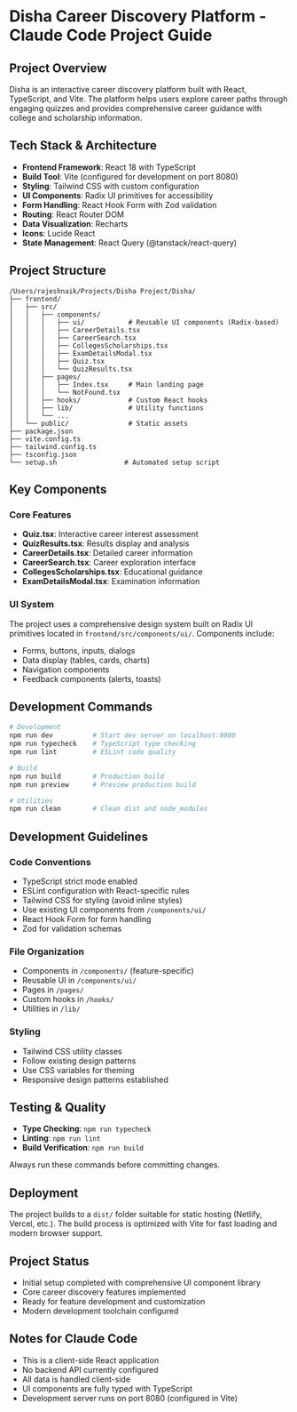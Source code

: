 # Disha Career Discovery Platform - Claude Code Project Guide

## Project Overview

Disha is an interactive career discovery platform built with React, TypeScript, and Vite. The platform helps users explore career paths through engaging quizzes and provides comprehensive career guidance with college and scholarship information.

## Tech Stack & Architecture

- **Frontend Framework**: React 18 with TypeScript
- **Build Tool**: Vite (configured for development on port 8080)
- **Styling**: Tailwind CSS with custom configuration
- **UI Components**: Radix UI primitives for accessibility
- **Form Handling**: React Hook Form with Zod validation
- **Routing**: React Router DOM
- **Data Visualization**: Recharts
- **Icons**: Lucide React
- **State Management**: React Query (@tanstack/react-query)

## Project Structure

```
/Users/rajeshnaik/Projects/Disha Project/Disha/
├── frontend/
│   ├── src/
│   │   ├── components/
│   │   │   ├── ui/           # Reusable UI components (Radix-based)
│   │   │   ├── CareerDetails.tsx
│   │   │   ├── CareerSearch.tsx
│   │   │   ├── CollegesScholarships.tsx
│   │   │   ├── ExamDetailsModal.tsx
│   │   │   ├── Quiz.tsx
│   │   │   └── QuizResults.tsx
│   │   ├── pages/
│   │   │   ├── Index.tsx     # Main landing page
│   │   │   └── NotFound.tsx
│   │   ├── hooks/            # Custom React hooks
│   │   ├── lib/              # Utility functions
│   │   └── ...
│   └── public/               # Static assets
├── package.json
├── vite.config.ts
├── tailwind.config.ts
├── tsconfig.json
└── setup.sh                 # Automated setup script
```

## Key Components

### Core Features
- **Quiz.tsx**: Interactive career interest assessment
- **QuizResults.tsx**: Results display and analysis
- **CareerDetails.tsx**: Detailed career information
- **CareerSearch.tsx**: Career exploration interface
- **CollegesScholarships.tsx**: Educational guidance
- **ExamDetailsModal.tsx**: Examination information

### UI System
The project uses a comprehensive design system built on Radix UI primitives located in `frontend/src/components/ui/`. Components include:
- Forms, buttons, inputs, dialogs
- Data display (tables, cards, charts)
- Navigation components
- Feedback components (alerts, toasts)

## Development Commands

```bash
# Development
npm run dev          # Start dev server on localhost:8080
npm run typecheck    # TypeScript type checking
npm run lint         # ESLint code quality

# Build
npm run build        # Production build
npm run preview      # Preview production build

# Utilities
npm run clean        # Clean dist and node_modules
```

## Development Guidelines

### Code Conventions
- TypeScript strict mode enabled
- ESLint configuration with React-specific rules
- Tailwind CSS for styling (avoid inline styles)
- Use existing UI components from `/components/ui/`
- React Hook Form for form handling
- Zod for validation schemas

### File Organization
- Components in `/components/` (feature-specific)
- Reusable UI in `/components/ui/`
- Pages in `/pages/`
- Custom hooks in `/hooks/`
- Utilities in `/lib/`

### Styling
- Tailwind CSS utility classes
- Follow existing design patterns
- Use CSS variables for theming
- Responsive design patterns established

## Testing & Quality

- **Type Checking**: `npm run typecheck`
- **Linting**: `npm run lint`
- **Build Verification**: `npm run build`

Always run these commands before committing changes.

## Deployment

The project builds to a `dist/` folder suitable for static hosting (Netlify, Vercel, etc.). The build process is optimized with Vite for fast loading and modern browser support.

## Project Status

- Initial setup completed with comprehensive UI component library
- Core career discovery features implemented
- Ready for feature development and customization
- Modern development toolchain configured

## Notes for Claude Code

- This is a client-side React application
- No backend API currently configured
- All data is handled client-side
- UI components are fully typed with TypeScript
- Development server runs on port 8080 (configured in Vite)